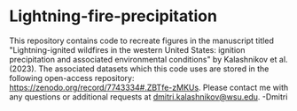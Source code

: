# Lightning-fire-precipitation

This repository contains code to recreate figures in the manuscript titled "Lightning-ignited wildfires in the western United States: ignition precipitation and associated environmental conditions" by Kalashnikov et al. (2023). The associated datasets which this code uses are stored in the following open-access repository: https://zenodo.org/record/7743334#.ZBTfe-zMKUs. Please contact me with any questions or additional requests at dmitri.kalashnikov@wsu.edu. -Dmitri
